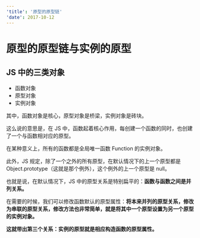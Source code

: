 ```yaml
---
'title': '原型的原型链'
'date': 2017-10-12
---
```

# 原型的原型链与实例的原型

## JS 中的三类对象

- 函数对象
- 原型对象
- 实例对象

其中，函数对象是核心，原型对象是桥梁，实例对象是砖块。

这么说的意思是，在 JS 中，函数起着核心作用，每创建一个函数的同时，也创建了一个与函数相对应的原型。

在某种意义上，所有的函数都是全局唯一函数 Function 的实例对象。

此外，JS 规定，除了一个之外的所有原型，在默认情况下的上一个原型都是 Object.prototype（这就是那个例外），这个例外的上一个原型是 null。

也就是说，在默认情况下，JS 中的原型关系是特别扁平的：**函数与函数之间是并列关系。**

在需要的时候，我们可以修改函数默认的原型属性：**将本来并列的原型关系，修改为串联的原型关系，修改方法也非常简单，就是将其中一个原型设置为另一个原型的实例对象。**

**这就带出第三个关系：实例的原型就是相应构造函数的原型属性。**


